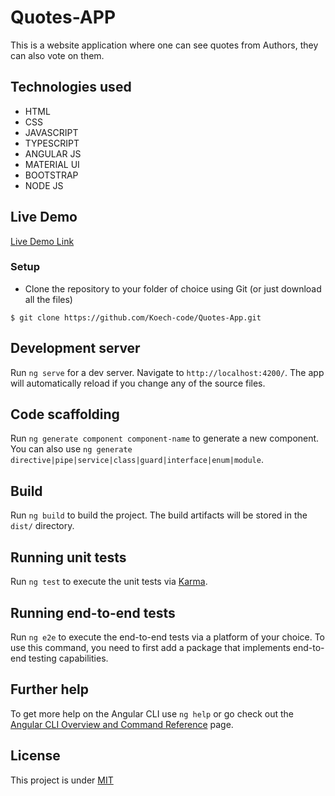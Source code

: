 # Quotes-APP

This is a website application where one can see quotes from Authors, they can also vote on them.
## Technologies used
- HTML
- CSS
- JAVASCRIPT
- TYPESCRIPT
- ANGULAR JS
- MATERIAL UI
- BOOTSTRAP
- NODE JS

## Live Demo

[Live Demo Link]( https://Koech-code.github.io/Quote-App/)


### Setup

- Clone the repository to your folder of choice using Git (or just download all the files)
```
$ git clone https://github.com/Koech-code/Quotes-App.git

```


## Development server

Run `ng serve` for a dev server. Navigate to `http://localhost:4200/`. The app will automatically reload if you change any of the source files.

## Code scaffolding

Run `ng generate component component-name` to generate a new component. You can also use `ng generate directive|pipe|service|class|guard|interface|enum|module`.

## Build

Run `ng build` to build the project. The build artifacts will be stored in the `dist/` directory.

## Running unit tests

Run `ng test` to execute the unit tests via [Karma](https://karma-runner.github.io).

## Running end-to-end tests

Run `ng e2e` to execute the end-to-end tests via a platform of your choice. To use this command, you need to first add a package that implements end-to-end testing capabilities.

## Further help

To get more help on the Angular CLI use `ng help` or go check out the [Angular CLI Overview and Command Reference](https://angular.io/cli) page.

## License

This project is under [MIT](LICENSE)
